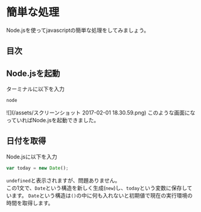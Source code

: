# 簡単な処理
Node.jsを使ってjavascriptの簡単な処理をしてみましょう。

## 目次
<!-- toc -->

## Node.jsを起動
ターミナルに以下を入力
```bash
node
```
![](/assets/スクリーンショット 2017-02-01 18.30.59.png)
このような画面になっていればNode.jsを起動できました。

## 日付を取得
Node.jsに以下を入力
```javascript
var today = new Date();
```
`undefined`と表示されますが、問題ありません。  
この1文で、`Date`という構造を新しく生成(`new`)し、`today`という変数に保存しています。
`Date`という構造は`()`の中に何も入れないと初期値で現在の実行環境の時間を取得します。
